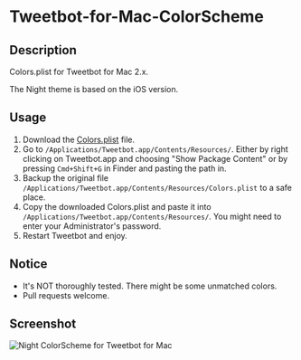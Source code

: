 # Tweetbot-for-Mac-ColorScheme

## Description

Colors.plist for Tweetbot for Mac 2.x.

The Night theme is based on the iOS version.

## Usage

1. Download the [Colors.plist](https://github.com/lucifr/Tweetbot-for-Mac-ColorScheme/raw/master/Night/Colors.plist) file.
2. Go to `/Applications/Tweetbot.app/Contents/Resources/`. Either by right clicking on Tweetbot.app and choosing "Show Package Content" or by pressing `Cmd+Shift+G` in Finder and pasting the path in.
2. Backup the original file `/Applications/Tweetbot.app/Contents/Resources/Colors.plist` to a safe place.
3. Copy the downloaded Colors.plist and paste it into `/Applications/Tweetbot.app/Contents/Resources/`. You might need to enter your Administrator's password.
4. Restart Tweetbot and enjoy.

## Notice

* It's NOT thoroughly tested. There might be some unmatched colors.
* Pull requests welcome.

## Screenshot

![Night ColorScheme for Tweetbot for Mac](https://raw.githubusercontent.com/lucifr/Tweetbot-for-Mac-ColorScheme/master/screenshots/night_two_column.png)
